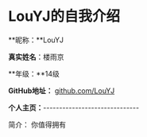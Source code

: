 LouYJ的自我介绍
===
**昵称：**LouYJ

**真实姓名**：楼雨京

**年级：**14级

**GitHub地址：** [github.com/LouYJ](http://github.com/LouYJ)

**个人主页：**------------------------------

简介： 你值得拥有
